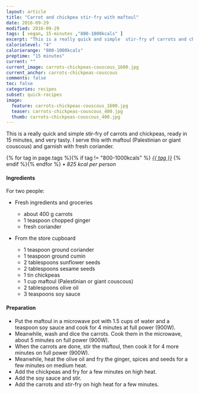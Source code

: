 ```yaml
---
layout: article
title: "Carrot and chickpea stir-fry with maftoul"
date: 2016-09-29
modified: 2016-09-29
tags: [ vegan, 15-minutes ,"800-1000kcals" ]
excerpt: "This is a really quick and simple  stir-fry of carrots and chickpeas, ready in 15 minutes, and very tasty."
calorielevel: "4"
calorierange: "800-1000kcals"
preptime: "15 minutes"
current: ""
current_image: carrots-chickpeas-couscous_1600.jpg
current_anchor: carrots-chickpeas-couscous 
comments: false
toc: false
categories: recipes
subset: quick-recipes
image:
  feature: carrots-chickpeas-couscous_1600.jpg
  teaser: carrots-chickpeas-couscous_400.jpg
  thumb: carrots-chickpeas-couscous_400.jpg
---
```


This is a really quick and simple stir-fry of carrots and chickpeas, ready in 15 minutes, and very tasty.  I serve this with maftoul (Palestinian or giant couscous) and garnish with fresh coriander.

{% for tag in page.tags %}{% if tag != "800-1000kcals" %}&nbsp;<a class="post-tag" href="{{ site.url}}/tags/#{{ tag }}">_{{ tag }}_</a>&nbsp;{% endif %}{% endfor %} &bull;&nbsp;<em>825&nbsp;kcal&nbsp;per&nbsp;person</em>&nbsp;&nbsp;<a href="{{ site.url}}/tags/#800-1000kcals"><img src="{{ site.url }}/images/battery_lvl_4.png" style="height:1.0em;"></a>

#### Ingredients

For two people:

- Fresh ingredients and groceries
  - about 400 g carrots
  - 1 teaspoon chopped ginger
  - fresh coriander
	
- From the store cupboard
  - 1 teaspoon ground coriander
  - 1 teaspoon ground cumin
  - 2 tablespoons sunflower seeds
  - 2 tablespoons sesame seeds
  - 1 tin chickpeas
  - 1 cup maftoul (Palestinian or giant couscous)
  - 2 tablespoons olive oil
  - 3 teaspoons soy sauce

#### Preparation

- Put the maftoul in a microwave pot with 1.5 cups of water and a teaspoon soy sauce and cook for 4 minutes at full power (900W).
- Meanwhile, wash and dice the carrots. Cook them in the microwave, about 5 minutes on full power (900W).
- When the carrots are done, stir the maftoul, then cook it for 4 more minutes on full power (900W).
- Meanwhile, heat the olive oil and fry the ginger, spices and seeds for a few minutes on medium heat.
- Add the chickpeas and fry for a few minutes on high heat.
- Add the soy sauce and stir.
- Add the carrots and stir-fry on high heat for a few minutes.
